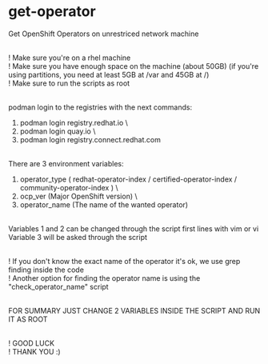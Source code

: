 # get-operator
Get OpenShift Operators on unrestriced network machine

\
! Make sure you're on a rhel machine \
! Make sure you have enough space on the machine (about 50GB) (if you're using partitions, you need at least 5GB at /var and 45GB at /) \
! Make sure to run the scripts as root

\
podman login to the registries with the next commands:
  1. podman login registry.redhat.io \
  2. podman login quay.io \
  3. podman login registry.connect.redhat.com

\
There are 3 environment variables:
  1. operator_type ( redhat-operator-index / certified-operator-index / community-operator-index ) \
  2. ocp_ver (Major OpenShift version) \
  3. operator_name (The name of the wanted operator)

\
Variables 1 and 2 can be changed through the script first lines with vim or vi \
Variable 3 will be asked through the script

\
! If you don't know the exact name of the operator it's ok, we use grep finding inside the code \
! Another option for finding the operator name is using the "check_operator_name" script

\
FOR SUMMARY JUST CHANGE 2 VARIABLES INSIDE THE SCRIPT AND RUN IT AS ROOT

\
! GOOD LUCK \
! THANK YOU :)
